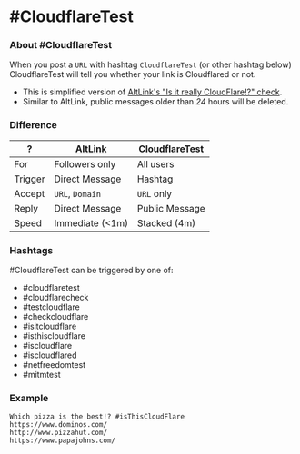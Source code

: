 # #CloudflareTest


### About #CloudflareTest

When you post a `URL` with hashtag `CloudflareTest` (or other hashtag below) CloudflareTest will tell you whether your link is Cloudflared or not.

- This is simplified version of [AltLink's "Is it really CloudFlare!?" check](service.altlink.md#_is-it-really-cloudflare-_-check).
- Similar to AltLink, public messages older than *24* hours will be deleted.



### Difference

| ? | [AltLink](service.altlink.md) | CloudflareTest |
| -- | -- | -- |
| For | Followers only | All users |
| Trigger | Direct Message | Hashtag |
| Accept | `URL`, `Domain` | `URL` only |
| Reply | Direct Message | Public Message |
| Speed | Immediate (<1m) | Stacked (4m) |


### Hashtags

#CloudflareTest can be triggered by one of:

- #cloudflaretest
- #cloudflarecheck
- #testcloudflare
- #checkcloudflare
- #isitcloudflare
- #isthiscloudflare
- #iscloudflare
- #iscloudflared
- #netfreedomtest
- #mitmtest


### Example

```
Which pizza is the best!? #isThisCloudFlare
https://www.dominos.com/
http://www.pizzahut.com/
https://www.papajohns.com/
```

<a rel="me" href="https://social.kyushojitsu.ca/@cloudflaretest"></a>
